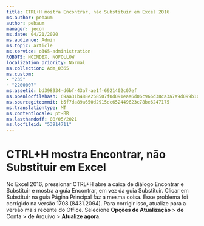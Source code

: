 ```yaml
---
title: CTRL+H mostra Encontrar, não Substituir em Excel 2016
ms.author: pebaum
author: pebaum
manager: jecon
ms.date: 04/21/2020
ms.audience: Admin
ms.topic: article
ms.service: o365-administration
ROBOTS: NOINDEX, NOFOLLOW
localization_priority: Normal
ms.collection: Adm_O365
ms.custom:
- "235"
- "2200007"
ms.assetid: bd398934-d6bf-43a7-ae1f-6921402c07ef
ms.openlocfilehash: 69aa31b488e268507f0d091eaa6d06c966d38ca3a7a9d099b10886e1954b956b
ms.sourcegitcommit: b5f7da89a650d2915dc652449623c78be6247175
ms.translationtype: MT
ms.contentlocale: pt-BR
ms.lasthandoff: 08/05/2021
ms.locfileid: "53914711"
---
```

# <a name="ctrlh-shows-find-not-replace-in-excel"></a>CTRL+H mostra Encontrar, não Substituir em Excel

No Excel 2016, pressionar CTRL+H abre a caixa de diálogo Encontrar e Substituir e mostra a guia Encontrar, em vez da guia Substituir. Clicar em Substituir na guia Página Principal faz a mesma coisa. Esse problema foi corrigido na versão 1708 (8431.2094). Para corrigir isso, atualize para a versão mais recente do Office. Selecione **Opções de Atualização** \> **de** Conta \> **de** Arquivo \> **Atualize agora**.
  